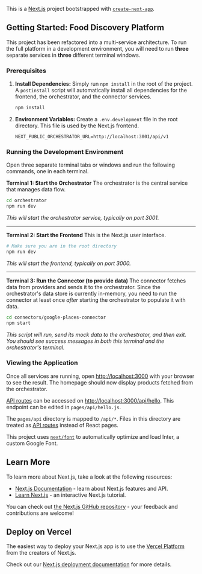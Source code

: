 This is a [Next.js](https://nextjs.org/) project bootstrapped with [`create-next-app`](https://github.com/vercel/next.js/tree/canary/packages/create-next-app).

## Getting Started: Food Discovery Platform

This project has been refactored into a multi-service architecture. To run the full platform in a development environment, you will need to run **three** separate services in **three** different terminal windows.

### Prerequisites

1.  **Install Dependencies:** Simply run `npm install` in the root of the project. A `postinstall` script will automatically install all dependencies for the frontend, the orchestrator, and the connector services.
    ```bash
    npm install
    ```
2.  **Environment Variables:** Create a `.env.development` file in the root directory. This file is used by the Next.js frontend.
    ```
    NEXT_PUBLIC_ORCHESTRATOR_URL=http://localhost:3001/api/v1
    ```

### Running the Development Environment

Open three separate terminal tabs or windows and run the following commands, one in each terminal.

**Terminal 1: Start the Orchestrator**
The orchestrator is the central service that manages data flow.

```bash
cd orchestrator
npm run dev
```
*This will start the orchestrator service, typically on port 3001.*

---

**Terminal 2: Start the Frontend**
This is the Next.js user interface.

```bash
# Make sure you are in the root directory
npm run dev
```
*This will start the frontend, typically on port 3000.*

---

**Terminal 3: Run the Connector (to provide data)**
The connector fetches data from providers and sends it to the orchestrator. Since the orchestrator's data store is currently in-memory, you need to run the connector at least once *after* starting the orchestrator to populate it with data.

```bash
cd connectors/google-places-connector
npm start
```
*This script will run, send its mock data to the orchestrator, and then exit. You should see success messages in both this terminal and the orchestrator's terminal.*

### Viewing the Application

Once all services are running, open [http://localhost:3000](http://localhost:3000) with your browser to see the result. The homepage should now display products fetched from the orchestrator.

[API routes](https://nextjs.org/docs/api-routes/introduction) can be accessed on [http://localhost:3000/api/hello](http://localhost:3000/api/hello). This endpoint can be edited in `pages/api/hello.js`.

The `pages/api` directory is mapped to `/api/*`. Files in this directory are treated as [API routes](https://nextjs.org/docs/api-routes/introduction) instead of React pages.

This project uses [`next/font`](https://nextjs.org/docs/basic-features/font-optimization) to automatically optimize and load Inter, a custom Google Font.

## Learn More

To learn more about Next.js, take a look at the following resources:

- [Next.js Documentation](https://nextjs.org/docs) - learn about Next.js features and API.
- [Learn Next.js](https://nextjs.org/learn) - an interactive Next.js tutorial.

You can check out [the Next.js GitHub repository](https://github.com/vercel/next.js/) - your feedback and contributions are welcome!

## Deploy on Vercel

The easiest way to deploy your Next.js app is to use the [Vercel Platform](https://vercel.com/new?utm_medium=default-template&filter=next.js&utm_source=create-next-app&utm_campaign=create-next-app-readme) from the creators of Next.js.

Check out our [Next.js deployment documentation](https://nextjs.org/docs/deployment) for more details.
